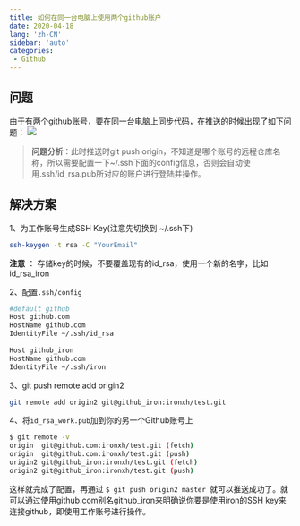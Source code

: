 ```yaml
---
title: 如何在同一台电脑上使用两个github账户
date: 2020-04-18
lang: 'zh-CN'
sidebar: 'auto'
categories:
 - Github
---
```


## 问题
由于有两个github账号，要在同一台电脑上同步代码，在推送的时候出现了如下问题：
![](http://qn.huat.xyz/content/lALPGoxXbSyeN0TNAXfNA-E_993_375.png)

> **问题分析**：此时推送时git push origin，不知道是哪个账号的远程仓库名称，所以需要配置一下~/.ssh下面的config信息，否则会自动使用.ssh/id_rsa.pub所对应的账户进行登陆并操作。

## 解决方案
1、为工作账号生成SSH Key(注意先切换到 ~/.ssh下)
```sh
ssh-keygen -t rsa -C "YourEmail" 
```
**注意** ： 存储key的时候，不要覆盖现有的id_rsa，使用一个新的名字，比如id_rsa_iron

2、配置`.ssh/config`

```sh
#default github
Host github.com
HostName github.com
IdentityFile ~/.ssh/id_rsa
 
Host github_iron
HostName github.com
IdentityFile ~/.ssh/iron
```

3、git push remote add origin2　
```sh
git remote add origin2 git@github_iron:ironxh/test.git
```

4、将`id_rsa_work.pub`加到你的另一个Github账号上
```sh
$ git remote -v
origin  git@github.com:ironxh/test.git (fetch)
origin  git@github.com:ironxh/test.git (push)
origin2 git@github_iron:ironxh/test.git (fetch)
origin2 git@github_iron:ironxh/test.git (push)
```

这样就完成了配置，再通过 `$ git push origin2 master
`就可以推送成功了。就可以通过使用github.com别名github_iron来明确说你要是使用iron的SSH key来连接github，即使用工作账号进行操作。

